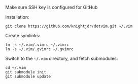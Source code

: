 Make sure SSH key is configured for GitHub

Installation:

    git clone https://github.com/knightjdr/dotvim.git ~/.vim

Create symlinks:

    ln -s ~/.vim/.vimrc ~/.vimrc
    ln -s ~/.vim/.gvimrc ~/.gvimrc

Switch to the `~/.vim` directory, and fetch submodules:

    cd ~/.vim
    git submodule init
    git submodule update
